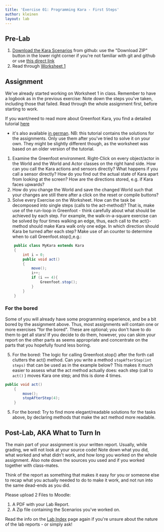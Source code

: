 ```yaml
---
title: 'Exercise 01: Programming Kara - First Steps'
author: kleinen
layout: lab
---
```

## Pre-Lab

1.   [Download the Kara Scenarios][1] from github: use the "Download ZIP" button in the lower right corner if you're not familiar with git and github or use [this direct link](https://github.com/htw-imi-info1/kara/archive/ws2015.zip)
2.   Read through [Worksheet 1](material/info1-02-worksheet-kara1.pdf)

## Assignment

We've already started working on Worksheet 1 in class. Remember to have a logbook as in the previous exercise:
Note down the steps you've taken, including those that failed. Read through the whole assignment first, before starting to work.

If you want/need to read more about Greenfoot Kara, you find a detailed tutorial [here](http://code.makery.ch/library/greenfoot-kara/)
- it's also available [in german](http://code.makery.ch/library/greenfoot-kara/de/). NB: this tutorial contains the solutions for the
assignments. Only use them after you've tried to solve it on your own. They might be slightly different though, as the worksheet was based on
an older version of the tutorial.

1. Examine the Greenfoot environment. Right-Click on every object/actor in the World and the World and Actor
   classes on the right hand side. How can you call the Kara actions and sensors directly? What happens if you
   call a sensor directly? How do you find out the actual state of Kara apart from looking at the screen?
   How are the directions stored, e.g. if Kara faces upwards?
2. How do you change the World and save the changed World such that your changes are still there after a click
    on the reset or compile buttons?   
3. Solve every Exercise on the Worksheet.
   How can the task be decomposed into single steps (calls to the act-method)?
   That is, make use of the run-loop in Greenfoot -
   think carefully about what should be achieved by each step.
   For example, the walk-in-a-square exercise can be solved
   by four times walking an edge, thus, each call to the act()-method should make Kara walk only one edge. In
   which direction should Kara be turned after each step? Make use of an counter to determine when to call Greenfoot.stop(),e.g.:

```java
    public class MyKara extends Kara
    {
        int i = 0;
        public void act()
        {   
            move();
            i++;
            if (i == 4){
                Greenfoot.stop();
            }
        }  
    }
```
### For the bored
Some of you will already have some programming experience, and be a bit bored by the assignment above. Thus, most assignments will contain
one or more exercises "for the bored". These are optional; you don't have to do them to get all stars! If you decide to do them, however,
you can skim your report on the other parts as seems appropriate and concentrate on the parts that you hopefully found less boring.

5. For the bored: The logic for calling Greenfoot.stop() after the forth call clutters the act() method. Can you write
   a method ```stopAfterStep(int steps)``` that can be used as in the example below? This makes it much easier to assess what the
   act method actually does: each step (call to ```act()``` ) moves Kara one step; and this is done 4 times.

```java
public void act()
    {  
        move();
        stopAfterStep(4);
    }
```

5. For the bored: Try to find more elegant/readable solutions for the tasks above, by declaring methods that make the act method more readable.

## Post-Lab, AKA What to Turn In

The main part of your assignment is your written report. Usually, while grading, we will not look at your source code! Note down what you did, what worked and
what didn't work, and how long you worked on the whole assignment. Also note down the sources you used and if you worked together with class-mates.

Think of the report as something that makes it easy for you or someone else to recap what you actually needed to do to make it work, and not
run into the same dead-ends as you did.

Please upload 2 Files to Moodle:

1.  A PDF with your Lab Report.
2.  A Zip file containing the Scenarios you've worked on.


Read the info on the [Lab Index](index.html) page again if you're unsure about the nature of the lab reports - or simply ask!

 [1]: https://github.com/htw-imi-info1/kara
